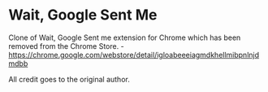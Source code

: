# Wait, Google Sent Me

Clone of Wait, Google Sent me extension for Chrome which has been removed from the Chrome Store. - https://chrome.google.com/webstore/detail/igloabeeeiagmdkhellmibpnlnjdmdbb

All credit goes to the original author.
